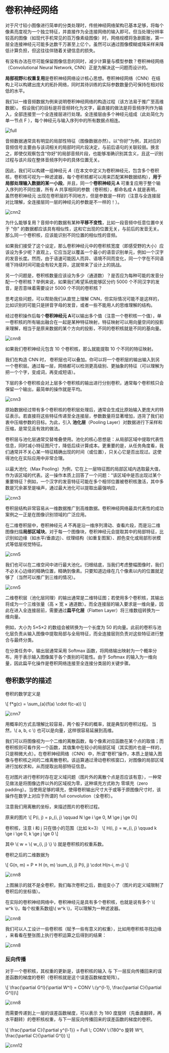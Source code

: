 # 卷积神经网络

对于尺寸较小图像进行简单的分类处理时，传统神经网络架构已基本足够，将每个像素亮度视为一个独立特征，并直接作为全连接网络的输入即可。但当处理分辨率较高的图像（如现代手机常见的百万像素级图像）时，网络规模将急剧膨胀，第一层全连接神经元可能多达数千万甚至上亿个。虽然可以通过图像模糊或降采样来降低计算负担，但这往往伴随着关键信息的损失。

有没有办法在尽可能保留图像信息的同时，减少计算量与模型参数？卷积神经网络（Convolutional Neural Network, CNN）正是为解决这一问题而设计的。

**局部视野**和**权重复用**是卷积神经网络设计核心思想。卷积神经网络（CNN）在结构上可以构建出庞大的拓扑网络，同时其待训练的实际参数数量仍可保持在相对较低的水平。

我们以一维音频数据为例来说明卷积神经网络的构造过程（该方法易于推广至高维数据）。
假设我们的目标是将音频转化为文字，最直接的做法是将音频序列作为输入，全部连接至一个全连接层进行处理。全连接层由多个神经元组成（此处简化为单一节点 F ），每个神经元与输入序列中的所有数据点相连。

![full](images/cnn1.png)

音频数据通常具有明显的局部性特征（图像数据亦然）。以“你好”为例，其对应的音频信号主要由与该词相关的局部时间片段决定，与前后语句的关联较弱。换言之，即使仅观察包含“你好”的局部音频片段，也能够准确识别其含义，且这一识别过程与该片段在整体音频序列中的具体位置无关。

因此，我们可以构建一组神经元 𝐴（在本文中定义为卷积神经元，包含多个卷积核，卷积核可视为一种滤波器，每个卷积核都可以用来匹配某种数据结构），**用于局部处理输入数据的某一小段**。并且，同一个**卷积神经元 A** 可重复应用于整个输入序列的不同位置，所有 A 共享相同的参数（卷积核），都命名成 A 就是表明，虽然卷积神经元 出现在卷积层的不同地方，但是参数是一样的（注意与全连接层对比理解，全连接层同一层的神经元的参数是不一样的！）。

![cnn2](images/cnn2.png)

为什么能够复用？音频中的数据有某种**平移不变性**，比如一段音频中任意位置中关于 "你" 的数据都应该具有相似性，这和它出现的位置无关，与前后的发音无关。那么同一个卷积核，应该能识别不同位置的相似性的音频。

如果我们接受了这个设定，那么卷积神经元中的卷积核宽度（即感受野的大小）应该设为多少呢？直观上，它应当足以覆盖一个最小的语音识别单元，例如一个汉字的发音长度。然而，由于语速可能因人而异、语境不同而变化，同一个字在不同语境下持续时间可能会有较大差异，这就带来了设计上的挑战。

另一个问题是，卷积核数量应该设为多少（通道数）？是否应为每种可能的发音分配一个卷积核？举例来说，如果我们希望系统能够区分约 5000 个不同汉字的发音，是否意味着需要设计 5000 个不同的卷积核？

思考这些问题，可以帮助我们从直觉上理解 CNN，但实际情况可能不是这样的，比如识别的可能只是拼音字母的发音，或者一些不能用人的思维理解的结构。

经过卷积操作后每个**卷积神经元 A**可以输出多个值（注意一个卷积核一个值），单一卷积核的所有输出融合在一起是某种特征映射，特征映射可以用向量空间的投影来理解，相当于是原来数据的某个方向的投影，不同的卷积核就是不同的基向量。

![cnn8](images/cnn10.gif)

如果我们卷积神经元包含 10 个卷积核，那么就能提取 10 个不同的特征映射。

我们在构造 CNN 时， 卷积层也可以叠加。你可以将一个卷积层的输出输入到另一个卷积层。通过每一层，网络都可以检测更高级别、更抽象的特征（可以理解为把一个个字，变成词，再变成短语）。

下层的多个卷积核会对上层多个卷积核的输出进行分别卷积，通常每个卷积核只会保留一个输出，最简单的操作就是平均。

![cnn3](images/cnn13.png)

原始数据经过带有多个卷积核的卷积层处理后，通常会生成比原始输入更庞大的特征表示。若直接将这些特征传递至全连接层，参数数量将显著增加，违背了我们初衷中压缩参数的目标。为此，引入 **池化层**（Pooling Layer）对数据进行下采样和压缩，是常见且有效的做法。

卷积层与池化层通常交替堆叠使用。池化的核心思想是：从局部区域中提取代表性信息，同时减小特征图尺寸，降低后续计算成本。更重要的是，从任务角度看，我们通常并不关心某一特征精确出现的时间（或位置），只关心它是否出现过。这使得池化在实际应用中非常合理。

以最大池化（Max Pooling）为例，它在上一层特征图的局部区域内选取最大值，作为该区域的代表。这一操作本质上回答了一个问题：“该区域中是否出现过某个重要特征？例如，一个汉字的发音特征可能在多个相邻位置被卷积核激活，其中多数是冗余甚至是噪声，通过最大池化可以提取出最强响应，

![cnn3](images/cnn4.png)

卷积层结构非常容易从一维数据推广到高维数据。卷积神经网络最具代表性的成功案例之一正是在图像识别领域的广泛应用。

在二维卷积层中，卷积神经元 𝐴 不再是沿一维序列滑动、查看片段，而是沿二维图像扫描**局部区域块**。对于每一个图像块，卷积神经元会提取其中的局部特征，比识别如边缘（如水平/垂直边）、纹理结构（如重复图案）、颜色变化或局部形状模式等低层视觉特征。

![cnn5](images/cnn5.png)

我们也可以在二维空间中进行最大池化。归根结底，当我们考虑整幅图像时，我们不必关心边缘的精确位置，精确到像素。只要知道边缘在几个像素以内的位置就足够了（当然可以推广到三维的情况）。

![cnn5](images/cnn6.png)

二维卷积层（池化层同理）的输出通常是二维特征图；若使用多个卷积核，其输出将成为一个三维张量（高 × 宽 × 通道数）。而全连接层的输入要求是一维向量，因此在进入全连接层前，需要通过**扁平化层**（Flatten Layer）将三维数组转换为一维向量。

例如，大小为 5×5×2 的数组会被转换为一个长度为 50 的向量。此前的卷积与池化层负责从输入图像中提取局部与全局特征，而全连接层则负责对这些特征进行整合与最终分类。

在分类任务中，输出层通常采用 Softmax 函数，将网络输出映射为一个概率分布，用于表示输入图像属于各个类别的可能性。由于 Softmax 的输入为一维向量，因此扁平化操作是卷积网络连接至全连接分类层的关键步骤。

## 卷积数学的描述

卷积的数学定义是

\\[ f*g(c) = \sum_{a}(f(a) \cdot f(c-a)) \\]

![cnn7](images/cnn7.gif)

用概率的方式去理解比较容易，两个骰子和的概率，就是典型的卷积过程。
当然，\\( a, b, c \\) 也可以是向量，这样很容易延展到高维。

我们可以将图像视为一个二维的离散函数，每个像素对应函数在某个点的取值；而卷积核则可看作另一个函数，其值集中在较小的局部区域（其实图片也是一样的，只是稍微大点）。在卷积神经网络（CNN）中，所谓“卷积”操作，本质上是输入图像与卷积核之间的二维离散卷积。该运算通过滑动卷积核窗口，对图像的局部区域进行加权求和，从而提取出局部特征信息。

在对图片进行卷积时存在定义域问题（图片外的离散个点是否应该有意），一种常见做法是将图像边界以外的区域视为零，这种填充方式称为 零填充（zero padding）。当使用足够的填充，使得卷积输出尺寸大于或等于原图像尺寸时，该操作在数学上对应于所谓的 full convolution（全卷积）。

注意我们用离散的坐标，来描述图片的卷积过程。

原来的图片 
\\[ P(i, j) = p_{i, j}  \qquad  N \ge i \ge 0, M \ge j \ge 0\\]

卷积核，注意 i 和 j 只在很小的范围（比如 k=3）
\\[ H(i, j) = w_{i, j}  \qquad  k \ge i \ge 0, k \ge j \ge 0 \\]

其中 \\( w = \\{ w_{i, j} \\} \\) 就是卷积核的权重系数。

卷积之后的二维数据为

\\[ G(n, m) = P * H (n, m) \sum_{i, j} P(i, j) \cdot H(n-i, m-j) \\]

![cnn8](images/cnn9.gif)

上图展示的就不是全卷积，我们每次卷积之后，数组变小了（图片的定义域限制了卷积后的坐标值）。

在实际的卷积神经网络中，卷积神经元是具有多个卷积核，也就是说有多个 \\( w^k \\)，每个权重系数组\\( w^k \\)，可以理解为一种滤波器。

![cnn8](images/cnn8.png)

我们可以人工设计一些卷积核（赋予一些有意义的权重），比如用卷积核寻找边缘
，来看看在整张图上执行卷积运算之后得到的结果：

![cnn8](images/cnn10.gif)

### 反向传播

对于一个卷积核，其权重的更新是，该卷积核的输入 与 下一层反向传播回来的误差函数的梯度的卷积（卷积核就是这个误差函数梯度矩阵）。

\\[ \frac{\partial G^l}{\partial W^l} = CONV \\:(y^{l-1}, \frac{\partial C}{\partial G^l})\\]

![cnn8](images/cnn11.png)

而需要传递到上一层的误差函数梯度，可以表示 为 180 度旋转（先垂直翻转，再水平翻转）的卷积核权重，与下一层反向传播回来的误差函数的梯度的卷积。

\\[ \frac{\partial C}{\partial y^{l-1}} =  Full \\; CONV \\:(180^o 旋转 W^l, \frac{\partial C}{\partial G^l}) \\]

![cnn12](images/cnn12.gif)
